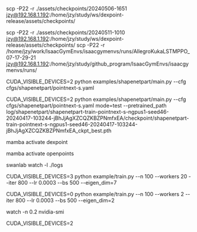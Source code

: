 
scp -P22 -r ./assets/checkpoints/20240506-1651 jzy@192.168.1.192:/home/jzy/study/ws/dexpoint-release/assets/checkpoints/

scp -P22 -r ./assets/checkpoints/20240511-1010 jzy@192.168.1.192:/home/jzy/study/ws/dexpoint-release/assets/checkpoints/
scp -P22 -r /home/jzy/work/IsaacGymEnvs/isaacgymenvs/runs/AllegroKukaLSTMPPO_07-17-29-21 jzy@192.168.1.192:/home/jzy/study/github_program/IsaacGymEnvs/isaacgymenvs/runs/

CUDA_VISIBLE_DEVICES=2 python examples/shapenetpart/main.py --cfg cfgs/shapenetpart/pointnext-s.yaml

CUDA_VISIBLE_DEVICES=2 python examples/shapenetpart/main.py --cfg cfgs/shapenetpart/pointnext-s.yaml mode=test --pretrained_path log/shapenetpart/shapenetpart-train-pointnext-s-ngpus1-seed46-20240417-103244-jBhJjAgXZCQZKBZPNmfxEA/checkpoint/shapenetpart-train-pointnext-s-ngpus1-seed46-20240417-103244-jBhJjAgXZCQZKBZPNmfxEA_ckpt_best.pth

mamba activate dexpoint

mamba activate openpoints

swanlab watch -l ./logs

CUDA_VISIBLE_DEVICES=3 python example/train.py --n 100 --workers 20 --iter 800 --lr 0.0003 --bs 500 --eigen_dim=7

CUDA_VISIBLE_DEVICES=0 python example/train.py --n 100 --workers 2 --iter 800 --lr 0.0003 --bs 500 --eigen_dim=2

watch -n 0.2 nvidia-smi

CUDA_VISIBLE_DEVICES=2

